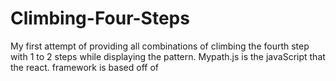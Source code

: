 # Climbing-Four-Steps
My first attempt of providing all combinations of climbing the fourth step  with 1 to 2 steps while displaying the pattern. Mypath.js is the javaScript that the react. framework is based off of
